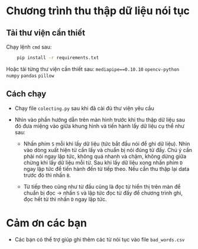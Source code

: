 # Chương trình thu thập dữ liệu nói tục

## Tải thư viện cần thiết

Chạy lệnh `cmd` sau:

```bash
    pip install -r requirements.txt
```

Hoặc tải từng thư viện cần thiết sau:
    `mediapipe==0.10.10` `opencv-python` `numpy` `pandas` `pillow`

## Cách chạy

- Chạy file `colecting.py` sau khi đã cài đủ thư viện yêu cầu

- Nhìn vào phần hướng dẫn trên màn hình trước khi thu thập dữ liệu sau đó đưa miệng vào giữa khung hình và tiến hành lấy dữ liệu cụ thể như sau:
    - Nhấn phím `S` mỗi khi lấy dữ liệu (tức bắt đầu nói để ghi dữ liệu). Nhìn vào dòng xuất hiện từ cần lấy và chuẩn bị nói đúng từ đấy. Chú ý cần phải nói ngay lập tức, không quá nhanh và chậm, không dừng giữa chừng khi lấy dữ liệu mỗi từ. Sau khi lấy dữ liệu xong nhấn phím `D` ngay lập tức để tiến hành đến từ tiếp theo. Nếu cần thu thập lại data trước đó thì nhấn `B`.

    - Từ tiếp theo cũng như từ đầu cũng là đọc từ hiển thị trên màn để chuẩn bị đọc -> nhấn `S` và lập tức đọc từ đấy để chương trình ghi, đọc hết từ thì nhấn `D` ngay lập tức.

# Cảm ơn các bạn
- Các bạn có thể trợ giúp ghi thêm các từ nói tục vào file `bad_words.csv` 
